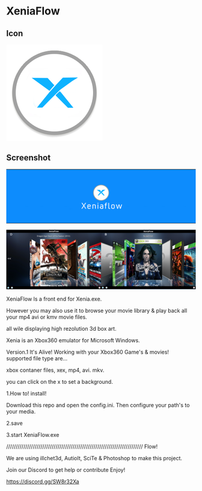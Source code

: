 # XeniaFlow

## Icon

![Screenshot](https://github.com/jackrabbit72380/XeniaFlow/blob/main/Xeniaflowicon.png)

## Screenshot

![Screenshot](https://github.com/jackrabbit72380/XeniaFlow/blob/main/Screenshot1.png)

![Screenshot](https://github.com/jackrabbit72380/XeniaFlow/blob/main/Screenshot2.png)

XeniaFlow Is a front end for Xenia.exe.

However you may also use it to browse your movie library & play back all your mp4 avi or kmv movie files.

all wile displaying high rezolution 3d box art.

Xenia is an Xbox360 emulator for Microsoft Windows.

Version.1 It's Alive! Working with your Xbox360 Game's & movies! supported file type are...

xbox contaner files, xex, mp4, avi. mkv.

you can click on the x to set a background.

1.How to! install! 

Download this repo and open the config.ini. Then configure your path's to your media. 

2.save

3.start XeniaFlow.exe

//////////////////////////////////////////////////////////////////////// Flow!

We are using illchet3d, AutioIt, SciTe & Photoshop to make this project.

Join our Discord to get help or contribute Enjoy! 

https://discord.gg/SW8r32Xa

